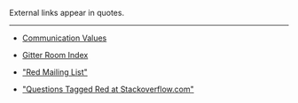 External links appear in quotes.
***

* [Communication Values](https://github.com/red/red/wiki/%5BNOTES%5D-Community-Communication-Values)

* [Gitter Room Index](https://github.com/red/red/wiki/%5BDOC%5D-Gitter-Room-Index)

* ["Red Mailing List"](https://groups.google.com/forum/#!forum/red-lang)

* ["Questions Tagged Red at Stackoverflow.com"](http://stackoverflow.com/questions/tagged/red)
